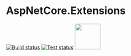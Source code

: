 # AspNetCore.Extensions

[![Build status](https://ci.appveyor.com/api/projects/status/idimh44hkkub19vm?svg=true)](https://ci.appveyor.com/project/TFTomSun/aspnetcore-extensions)
[![Test status](http://teststatusbadge.azurewebsites.net/api/status/TFTomSun/aspnetcore-extensions)](https://ci.appveyor.com/project/TFTomSun/aspnetcore-extensions/build/tests)
[<img src="https://raw.githubusercontent.com/NuGet/Home/dev/resources/nuget.png" width="70" />](https://www.nuget.org/packages/TomSun.AspNetCore.Extensions/)
